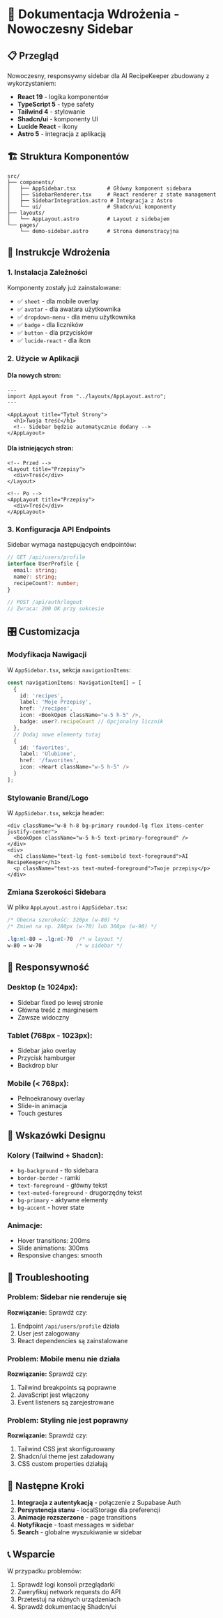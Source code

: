 # 🎨 Dokumentacja Wdrożenia - Nowoczesny Sidebar

## 📋 Przegląd

Nowoczesny, responsywny sidebar dla AI RecipeKeeper zbudowany z wykorzystaniem:

- **React 19** - logika komponentów
- **TypeScript 5** - type safety
- **Tailwind 4** - stylowanie
- **Shadcn/ui** - komponenty UI
- **Lucide React** - ikony
- **Astro 5** - integracja z aplikacją

## 🏗️ Struktura Komponentów

```
src/
├── components/
│   ├── AppSidebar.tsx          # Główny komponent sidebara
│   ├── SidebarRenderer.tsx     # React renderer z state management
│   ├── SidebarIntegration.astro # Integracja z Astro
│   └── ui/                     # Shadcn/ui komponenty
├── layouts/
│   └── AppLayout.astro         # Layout z sidebajem
└── pages/
    └── demo-sidebar.astro      # Strona demonstracyjna
```

## 🚀 Instrukcje Wdrożenia

### 1. Instalacja Zależności

Komponenty zostały już zainstalowane:

- ✅ `sheet` - dla mobile overlay
- ✅ `avatar` - dla awatara użytkownika
- ✅ `dropdown-menu` - dla menu użytkownika
- ✅ `badge` - dla liczników
- ✅ `button` - dla przycisków
- ✅ `lucide-react` - dla ikon

### 2. Użycie w Aplikacji

#### Dla nowych stron:

```astro
---
import AppLayout from "../layouts/AppLayout.astro";
---

<AppLayout title="Tytuł Strony">
  <h1>Twoja treść</h1>
  <!-- Sidebar będzie automatycznie dodany -->
</AppLayout>
```

#### Dla istniejących stron:

```astro
<!-- Przed -->
<Layout title="Przepisy">
  <div>Treść</div>
</Layout>

<!-- Po -->
<AppLayout title="Przepisy">
  <div>Treść</div>
</AppLayout>
```

### 3. Konfiguracja API Endpoints

Sidebar wymaga następujących endpointów:

```typescript
// GET /api/users/profile
interface UserProfile {
  email: string;
  name?: string;
  recipeCount?: number;
}

// POST /api/auth/logout
// Zwraca: 200 OK przy sukcesie
```

## 🎛️ Customizacja

### Modyfikacja Nawigacji

W `AppSidebar.tsx`, sekcja `navigationItems`:

```typescript
const navigationItems: NavigationItem[] = [
  {
    id: 'recipes',
    label: 'Moje Przepisy',
    href: '/recipes',
    icon: <BookOpen className="w-5 h-5" />,
    badge: user?.recipeCount // Opcjonalny licznik
  },
  // Dodaj nowe elementy tutaj
  {
    id: 'favorites',
    label: 'Ulubione',
    href: '/favorites',
    icon: <Heart className="w-5 h-5" />
  }
];
```

### Stylowanie Brand/Logo

W `AppSidebar.tsx`, sekcja header:

```tsx
<div className="w-8 h-8 bg-primary rounded-lg flex items-center justify-center">
  <BookOpen className="w-5 h-5 text-primary-foreground" />
</div>
<div>
  <h1 className="text-lg font-semibold text-foreground">AI RecipeKeeper</h1>
  <p className="text-xs text-muted-foreground">Twoje przepisy</p>
</div>
```

### Zmiana Szerokości Sidebara

W pliku `AppLayout.astro` i `AppSidebar.tsx`:

```css
/* Obecna szerokość: 320px (w-80) */
/* Zmień na np. 280px (w-70) lub 360px (w-90) */

.lg:ml-80 → .lg:ml-70  /* w layout */
w-80 → w-70           /* w sidebar */
```

## 📱 Responsywność

### Desktop (≥ 1024px):

- Sidebar fixed po lewej stronie
- Główna treść z marginesem
- Zawsze widoczny

### Tablet (768px - 1023px):

- Sidebar jako overlay
- Przycisk hamburger
- Backdrop blur

### Mobile (< 768px):

- Pełnoekranowy overlay
- Slide-in animacja
- Touch gestures

## 🎨 Wskazówki Designu

### Kolory (Tailwind + Shadcn):

- `bg-background` - tło sidebara
- `border-border` - ramki
- `text-foreground` - główny tekst
- `text-muted-foreground` - drugorzędny tekst
- `bg-primary` - aktywne elementy
- `bg-accent` - hover state

### Animacje:

- Hover transitions: 200ms
- Slide animations: 300ms
- Responsive changes: smooth

## 🔧 Troubleshooting

### Problem: Sidebar nie renderuje się

**Rozwiązanie:** Sprawdź czy:

1. Endpoint `/api/users/profile` działa
2. User jest zalogowany
3. React dependencies są zainstalowane

### Problem: Mobile menu nie działa

**Rozwiązanie:** Sprawdź czy:

1. Tailwind breakpoints są poprawne
2. JavaScript jest włączony
3. Event listeners są zarejestrowane

### Problem: Styling nie jest poprawny

**Rozwiązanie:** Sprawdź czy:

1. Tailwind CSS jest skonfigurowany
2. Shadcn/ui theme jest załadowany
3. CSS custom properties działają

## 🎯 Następne Kroki

1. **Integracja z autentykacją** - połączenie z Supabase Auth
2. **Persystencja stanu** - localStorage dla preferencji
3. **Animacje rozszerzone** - page transitions
4. **Notyfikacje** - toast messages w sidebar
5. **Search** - globalne wyszukiwanie w sidebar

## 📞 Wsparcie

W przypadku problemów:

1. Sprawdź logi konsoli przeglądarki
2. Zweryfikuj network requests do API
3. Przetestuj na różnych urządzeniach
4. Sprawdź dokumentację Shadcn/ui
